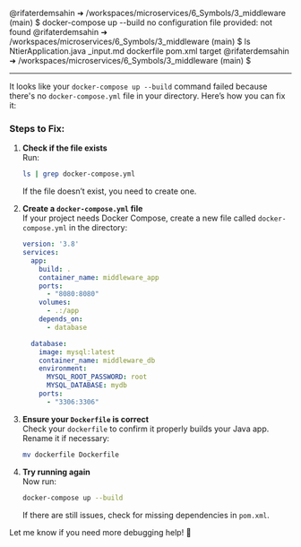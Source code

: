 @rifaterdemsahin ➜ /workspaces/microservices/6_Symbols/3_middleware (main) $ docker-compose up --build
no configuration file provided: not found
@rifaterdemsahin ➜ /workspaces/microservices/6_Symbols/3_middleware (main) $ ls
NtierApplication.java  _input.md  dockerfile  pom.xml  target
@rifaterdemsahin ➜ /workspaces/microservices/6_Symbols/3_middleware (main) $ 

---

It looks like your `docker-compose up --build` command failed because there's no `docker-compose.yml` file in your directory. Here’s how you can fix it:

### Steps to Fix:
1. **Check if the file exists**  
   Run:
   ```bash
   ls | grep docker-compose.yml
   ```
   If the file doesn’t exist, you need to create one.

2. **Create a `docker-compose.yml` file**  
   If your project needs Docker Compose, create a new file called `docker-compose.yml` in the directory:
   ```yaml
   version: '3.8'
   services:
     app:
       build: .
       container_name: middleware_app
       ports:
         - "8080:8080"
       volumes:
         - .:/app
       depends_on:
         - database

     database:
       image: mysql:latest
       container_name: middleware_db
       environment:
         MYSQL_ROOT_PASSWORD: root
         MYSQL_DATABASE: mydb
       ports:
         - "3306:3306"
   ```

3. **Ensure your `Dockerfile` is correct**  
   Check your `dockerfile` to confirm it properly builds your Java app. Rename it if necessary:
   ```bash
   mv dockerfile Dockerfile
   ```

4. **Try running again**  
   Now run:
   ```bash
   docker-compose up --build
   ```
   If there are still issues, check for missing dependencies in `pom.xml`.

Let me know if you need more debugging help! 🚀